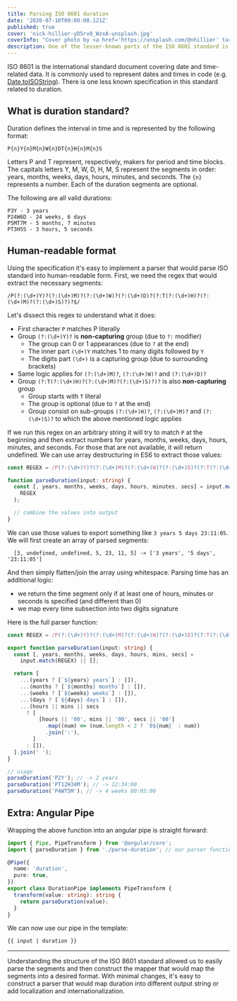 ```yaml
---
title: Parsing ISO 8601 duration
date: '2020-07-10T09:00:00.121Z'
published: true
cover: 'nick-hillier-yD5rv8_WzxA-unsplash.jpg'
coverInfo: "Cover photo by <a href='https://unsplash.com/@nhillier' target='_blank'>Nick Hillier</a> on Unsplash"
description: One of the lesser-known parts of the ISO 8601 standard is the duration specification. In this post we will learn how to parse it and construct a simple Angular pipe for template automation.
---
```


ISO 8601 is the international standard document covering date and time-related data. It is commonly used
to represent dates and times in code
(e.g. [Date.toISOString](https://developer.mozilla.org/en-US/docs/Web/JavaScript/Reference/Global_Objects/Date/toISOString)). There is one less known specification in this standard related to duration.

## What is duration standard?

Duration defines the interval in time and is represented by the following format:

```
P{n}Y{n}M{n}W{n}DT{n}H{n}M{n}S
```

Letters P and T represent, respectively, makers for period and time blocks. The capitals letters Y, M, W, D, H, M, S represent the segments in order:
years, months, weeks, days, hours, minutes, and seconds. The `{n}` represents a number. Each of the duration
segments are optional.

The following are all valid durations:

```
P3Y - 3 years
P24W6D - 24 weeks, 6 days
P5MT7M - 5 months, 7 minutes
PT3H5S - 3 hours, 5 seconds
```

## Human-readable format

Using the specification it's easy to implement a parser that would parse ISO standard into human-readable form.
First, we need the regex that would extract the necessary segments:

```jsregexp
/P(?:(\d+)Y)?(?:(\d+)M)?(?:(\d+)W)?(?:(\d+)D)?(?:T(?:(\d+)H)?(?:(\d+)M)?(?:(\d+)S)?)?$/
```

Let's dissect this regex to understand what it does:

- First character `P` matches P literally
- Group `(?:(\d+)Y)?` is **non-capturing** group (due to `?:` modifier)
  - The group can 0 or 1 appearances (due to `?` at the end)
  - The inner part `(\d+)Y` matches 1 to many digits followed by `Y`
  - The digits part `(\d+)` is a capturing group (due to surrounding brackets)
- Same logic applies for `(?:(\d+)M)?`, `(?:(\d+)W)?` and `(?:(\d+)D)?`
- Group `(?:T(?:(\d+)H)?(?:(\d+)M)?(?:(\d+)S)?)?` is also **non-capturing** group
  - Group starts with `T` literal
  - The group is optional (due to `?` at the end)
  - Group consist on sub-groups `(?:(\d+)H)?`, `(?:(\d+)M)?` and `(?:(\d+)S)?` to which the above mentioned logic applies

If we run this regex on an arbitrary string it will try to match `P` at the beginning and then extract numbers for
years, months, weeks, days, hours, minutes, and seconds. For those that are not available, it will return undefined.
We can use array destructuring in ES6 to extract those values:

```typescript
const REGEX = /P(?:(\d+)Y)?(?:(\d+)M)?(?:(\d+)W)?(?:(\d+)D)?(?:T(?:(\d+)H)?(?:(\d+)M)?(?:(\d+)S)?)?$/;

function parseDuration(input: string) {
  const [, years, months, weeks, days, hours, minutes, secs] = input.match(
    REGEX
  );

  // combine the values into output
}
```

We can use those values to export something like `3 years 5 days 23:11:05`. We will first
create an array of parsed segments:

```
  [3, undefined, undefined, 5, 23, 11, 5] -> ['3 years', '5 days', '23:11:05']
```

And then simply flatten/join the array using whitespace. Parsing time has an additional logic:

- we return the time segment only if at least one of hours, minutes or seconds is specified (and different than 0)
- we map every time subsection into two digits signature

Here is the full parser function:

```typescript
const REGEX = /P(?:(\d+)Y)?(?:(\d+)M)?(?:(\d+)W)?(?:(\d+)D)?(?:T(?:(\d+)H)?(?:(\d+)M)?(?:(\d+)S)?)?$/;

export function parseDuration(input: string) {
  const [, years, months, weeks, days, hours, mins, secs] =
    input.match(REGEX) || [];

  return [
    ...(years ? [`${years} years`] : []),
    ...(months ? [`${months} months`] : []),
    ...(weeks ? [`${weeks} weeks`] : []),
    ...(days ? [`${days} days`] : []),
    ...(hours || mins || secs
      ? [
          [hours || '00', mins || '00', secs || '00']
            .map((num) => (num.length < 2 ? `0${num}` : num))
            .join(':'),
        ]
      : []),
  ].join(' ');
}

// usage
parseDuration('P2Y'); // -> 2 years
parseDuration('PT12H34M'); // -> 12:34:00
parseDuration('P4WT5M'); // -> 4 weeks 00:05:00
```

## Extra: Angular Pipe

Wrapping the above function into an angular pipe is straight forward:

```typescript
import { Pipe, PipeTransform } from '@angular/core';
import { parseDuration } from './parse-duration'; // our parser function

@Pipe({
  name: 'duration',
  pure: true,
})
export class DurationPipe implements PipeTransform {
  transform(value: string): string {
    return parseDuration(value);
  }
}
```

We can now use our pipe in the template:

```html
{{ input | duration }}
```

---

Understanding the structure of the ISO 8601 standard allowed us to easily parse the segments and then construct the
mapper that would map the segments into a desired format. With minimal changes, it's easy to construct
a parser that would map duration into different output string or add localization and internationalization.
